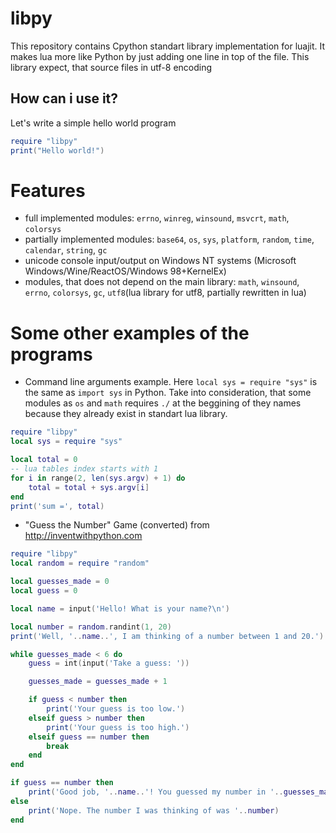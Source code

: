 # libpy
This repository contains Cpython standart library implementation for luajit. It makes lua more like Python by just adding one line in top of the file. This library expect, that source files in utf-8 encoding
## How can i use it?
Let's write a simple hello world program
```lua
require "libpy"
print("Hello world!")
```
# Features
- full implemented modules: `errno`, `winreg`, `winsound`, `msvcrt`, `math`, `colorsys`
- partially implemented modules: `base64`, `os`, `sys`, `platform`, `random`, `time`, `calendar`, `string`, `gc`
- unicode console input/output on Windows NT systems (Microsoft Windows/Wine/ReactOS/Windows 98+KernelEx)
- modules, that does not depend on the main library: `math`, `winsound`, `errno`, `colorsys`, `gc`, `utf8`(lua library for utf8, partially rewritten in lua)
# Some other examples of the programs
- Command line arguments example. Here `local sys = require "sys"` is the same as `import sys` in Python. Take into consideration, that some modules as `os` and `math` requires `./` at the beggining of they names because they already exist in standart lua library.
```lua
require "libpy"
local sys = require "sys"

local total = 0
-- lua tables index starts with 1
for i in range(2, len(sys.argv) + 1) do
    total = total + sys.argv[i]
end
print('sum =', total)
```
- "Guess the Number" Game (converted) from http://inventwithpython.com
```lua
require "libpy"
local random = require "random"

local guesses_made = 0
local guess = 0

local name = input('Hello! What is your name?\n')

local number = random.randint(1, 20)
print('Well, '..name..', I am thinking of a number between 1 and 20.')

while guesses_made < 6 do
    guess = int(input('Take a guess: '))

    guesses_made = guesses_made + 1

    if guess < number then
        print('Your guess is too low.')
    elseif guess > number then
        print('Your guess is too high.')
    elseif guess == number then
        break
    end
end

if guess == number then
    print('Good job, '..name..'! You guessed my number in '..guesses_made..' guesses!')
else
    print('Nope. The number I was thinking of was '..number)
end
```
